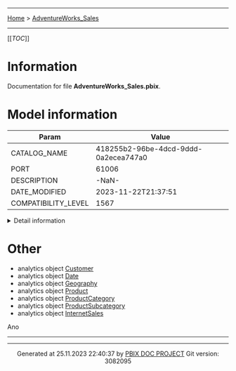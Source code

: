 ----

 [Home](../home.md) > [AdventureWorks_Sales](index.md)

----
[[_TOC_]]

# Information

Documentation for file **AdventureWorks_Sales.pbix**.

# Model information

| Param  | Value  |
|---|---|
| CATALOG_NAME | 418255b2-96be-4dcd-9ddd-0a2ecea747a0|
| PORT | 61006|
| DESCRIPTION | -NaN-|
| DATE_MODIFIED | 2023-11-22T21:37:51|
| COMPATIBILITY_LEVEL | 1567|


<details>
<summary>Detail information</summary>
| Param  | Value  |
|---|---|
| Catalog_name | 418255b2-96be-4dcd-9ddd-0a2ecea747a0 |
| Port | 61006 |
| Full filename | C:\prog\python\pbix_doc\tests\input\AdventureWorks_Sales2.pbix |
| Description | -NaN- |
| Roles | *,ActAsUsers |
| Date modified | 2023-11-22T21:37:51 |
| Compatibility level | 1567 |
| Type | 3 |
| Version | 4 |
| Database id | 418255b2-96be-4dcd-9ddd-0a2ecea747a0 |
| Database guid | -NaN- |
| Date queried | 2023-11-22T21:38:05 |
| Currently used | True |
| Popularity | 176.0 |
| Weightedpopularity | 84.16666666666667 |
| Clientcacherefreshpolicy | 4294967295 |
| Encryption level | Analysis Services 2019 |

</details>





# Other

- analytics object [Customer](./SSAS__ssas_azure/analytics_object_Customer.md)
- analytics object [Date](./SSAS__ssas_azure/analytics_object_Date.md)
- analytics object [Geography](./SSAS__ssas_azure/analytics_object_Geography.md)
- analytics object [Product](./SSAS__ssas_azure/analytics_object_Product.md)
- analytics object [ProductCategory](./SSAS__ssas_azure/analytics_object_ProductCategory.md)
- analytics object [ProductSubcategory](./SSAS__ssas_azure/analytics_object_ProductSubcategory.md)
- analytics object [InternetSales](./SSAS__ssas_azure/analytics_object_InternetSales.md)




Ano


----

----
<p style="text-align:center"> Generated at 25.11.2023 22:40:37 by <a href='https://github.com/dop12/pbix_doc'>PBIX DOC PROJECT</a> Git version: 3082095</p>